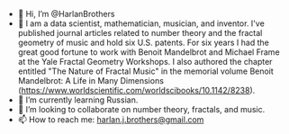- 👋 Hi, I’m @HarlanBrothers
- 👀 I am a data scientist, mathematician, musician, and inventor. I've published journal articles related to number theory and the fractal geometry of music and hold six U.S. patents. For six years I had the great good fortune to work with Benoit Mandelbrot and Michael Frame at the Yale Fractal Geometry Workshops. I also authored the chapter entitled "The Nature of Fractal Music" in the memorial volume Benoit Mandelbrot: A Life in Many Dimensions (https://www.worldscientific.com/worldscibooks/10.1142/8238).
- 🌱 I’m currently learning Russian.
- 💞️ I’m looking to collaborate on number theory, fractals, and music.
- 📫 How to reach me: harlan.j.brothers@gmail.com

<!---
HarlanBrothers/HarlanBrothers is a ✨ special ✨ repository because its `README.md` (this file) appears on your GitHub profile.
You can click the Preview link to take a look at your changes.
--->

